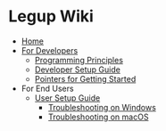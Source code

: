 # Legup Wiki
* [Home][home]
* [For Developers][dev]
    * [Programming Principles][principles]
    * [Developer Setup Guide][dev_setup]
    * [Pointers for Getting Started][pointers_for_getting_started]
* For End Users
    * [User Setup Guide][user_setup]
        * [Troubleshooting on Windows][windows_troubleshooting]
        * [Troubleshooting on macOS][macos_troubleshooting]

[home]: https://github.com/Bram-Hub/Legup/wiki
[principles]: https://github.com/Bram-Hub/Legup/wiki/Programming-Principles
[dev]: https://github.com/Bram-Hub/Legup/wiki/For-Developers
[dev_setup]: https://github.com/Bram-Hub/Legup/wiki/Programming-Setup-Guide
[user_setup]: https://github.com/Bram-Hub/Legup/wiki/Developer-Setup-Guide
[windows_troubleshooting]: https://github.com/Bram-Hub/Legup/wiki/User-Setup-Guide#troubleshooting-on-windows
[macos_troubleshooting]: https://github.com/Bram-Hub/Legup/wiki/User-Setup-Guide#troubleshooting-on-windows
[pointers_for_getting_started]: https://github.com/Bram-Hub/Legup/wiki/Some-Pointers-for-Getting-Started